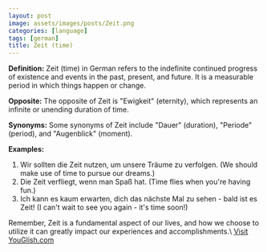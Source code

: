 ```yaml
---
layout: post
image: assets/images/posts/Zeit.png
categories: [language]
tags: [german]
title: Zeit (time)
---
```


**Definition:** Zeit (time) in German refers to the indefinite continued progress of existence and events in the past, present, and future. It is a measurable period in which things happen or change.

**Opposite:** The opposite of Zeit is "Ewigkeit" (eternity), which represents an infinite or unending duration of time.

**Synonyms:** Some synonyms of Zeit include "Dauer" (duration), "Periode" (period), and "Augenblick" (moment).

**Examples:**
1. Wir sollten die Zeit nutzen, um unsere Träume zu verfolgen. (We should make use of time to pursue our dreams.)
2. Die Zeit verfliegt, wenn man Spaß hat. (Time flies when you're having fun.)
3. Ich kann es kaum erwarten, dich das nächste Mal zu sehen - bald ist es Zeit! (I can't wait to see you again - it's time soon!)

Remember, Zeit is a fundamental aspect of our lives, and how we choose to utilize it can greatly impact our experiences and accomplishments.\ <a id="yg-widget-0" class="youglish-widget" data-query="Zeit" data-lang="german" data-components="8412" data-auto-start="0" data-bkg-color="theme_light" data-title="How%20to%20pronounce%20Zeit%20in%20German"  rel="nofollow" href="https://youglish.com">Visit YouGlish.com</a><script async src="https://youglish.com/public/emb/widget.js" charset="utf-8"></script>